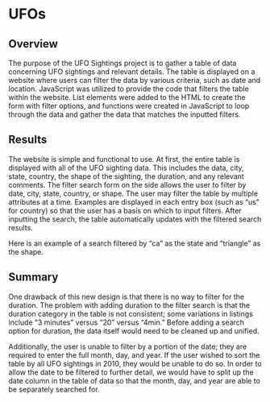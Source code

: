 # UFOs

## Overview

The purpose of the UFO Sightings project is to gather a table of data concerning UFO sightings and relevant details. The table is displayed on a website where users can filter the data by various criteria, such as date and location. JavaScript was utilized to provide the code that filters the table within the website. List elements were added to the HTML to create the form with filter options, and functions were created in JavaScript to loop through the data and gather the data that matches the inputted filters. 

## Results

The website is simple and functional to use. At first, the entire table is displayed with all of the UFO sighting data. This includes the data, city, state, country, the shape of the sighting, the duration, and any relevant comments. The filter search form on the side allows the user to filter by date, city, state, country, or shape. The user may filter the table by multiple attributes at a time. Examples are displayed in each entry box (such as “us” for country) so that the user has a basis on which to input filters. After inputting the search, the table automatically updates with the filtered search results. 

Here is an example of a search filtered by “ca” as the state and “triangle” as the shape.



## Summary

One drawback of this new design is that there is no way to filter for the duration. The problem with adding duration to the filter search is that the duration category in the table is not consistent; some variations in listings include “3 minutes” versus “20” versus “4min.” Before adding a search option for duration, the data itself would need to be cleaned up and unified. 

Additionally, the user is unable to filter by a portion of the date; they are required to enter the full month, day, and year. If the user wished to sort the table by all UFO sightings in 2010, they would be unable to do so. In order to allow the date to be filtered to further detail, we would have to split up the date column in the table of data so that the month, day, and year are able to be separately searched for. 
